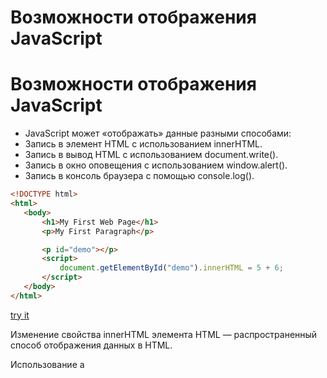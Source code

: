  #  Возможности отображения JavaScript
  <h1>Возможности отображения JavaScript </h1>

*   JavaScript может «отображать» данные разными способами:
*   Запись в элемент HTML с использованием innerHTML.
*   Запись в вывод HTML с использованием document.write().
*   Запись в окно оповещения с использованием window.alert().
*   Запись в консоль браузера с помощью console.log().
 ```html 
 <!DOCTYPE html>
<html>
    <body>
        <h1>My First Web Page</h1>
        <p>My First Paragraph</p>

        <p id="demo"></p>
        <script>
            document.getElementById("demo").innerHTML = 5 + 6;
        </script>
    </body>
</html>
 ```
 [try it ](https://www.w3schools.com/js/tryit.asp?filename=tryjs_output_dom)

 Изменение свойства innerHTML элемента HTML — распространенный способ отображения данных в HTML.

 Использование a

